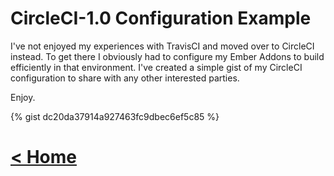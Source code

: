# CircleCI-1.0 Configuration Example

I've not enjoyed my experiences with TravisCI and moved over to CircleCI
instead.  To get there I obviously had to configure my Ember Addons to build
efficiently in that environment.  I've created a simple gist of my CircleCI
configuration to share with any other interested parties.

Enjoy.

{% gist dc20da37914a927463fc9dbec6ef5c85 %}

# [< Home](/)

